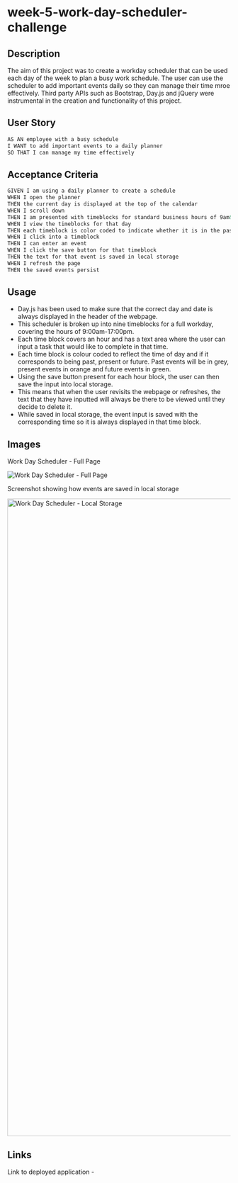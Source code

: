 # week-5-work-day-scheduler-challenge

## Description 

The aim of this project was to create a workday scheduler that can be used each day of the week to plan a busy work schedule. The user can use the scheduler to add important events daily so they can manage their time mroe effectively. Third party APIs such as Bootstrap, Day.js and jQuery were instrumental in the creation and functionality of this project. 

## User Story

```md
AS AN employee with a busy schedule
I WANT to add important events to a daily planner
SO THAT I can manage my time effectively
```

## Acceptance Criteria

```md
GIVEN I am using a daily planner to create a schedule
WHEN I open the planner
THEN the current day is displayed at the top of the calendar
WHEN I scroll down
THEN I am presented with timeblocks for standard business hours of 9am&ndash;5pm
WHEN I view the timeblocks for that day
THEN each timeblock is color coded to indicate whether it is in the past, present, or future
WHEN I click into a timeblock
THEN I can enter an event
WHEN I click the save button for that timeblock
THEN the text for that event is saved in local storage
WHEN I refresh the page
THEN the saved events persist
```

## Usage 

* Day.js has been used to make sure that the correct day and date is always displayed in the header of the webpage.
* This scheduler is broken up into nine timeblocks for a full workday, covering the hours of 9:00am-17:00pm. 
* Each time block covers an hour and has a text area where the user can input a task that would like to complete in that time.
* Each time block is colour coded to reflect the time of day and if it corresponds to being past, present or future. Past events will be in grey, present events in orange and future events in green. 
* Using the save button present for each hour block, the user can then save the input into local storage.
* This means that when the user revisits the webpage or refreshes, the text that they have inputted will always be there to be viewed until they decide to delete it. 
* While saved in local storage, the event input is saved with the corresponding time so it is always displayed in that time block.  


## Images 

Work Day Scheduler - Full Page 

![Work Day Scheduler - Full Page ](https://github.com/e-aji/week-5-work-day-scheduler-challenge/assets/156595423/d29d66df-1a38-402d-9b38-8de2d651f339)


Screenshot showing how events are saved in local storage 

<img width="1439" alt="Work Day Scheduler - Local Storage" src="https://github.com/e-aji/week-5-work-day-scheduler-challenge/assets/156595423/49054f28-39f9-4a02-8f4f-704118ea67f2">


## Links 

Link to deployed application - 
